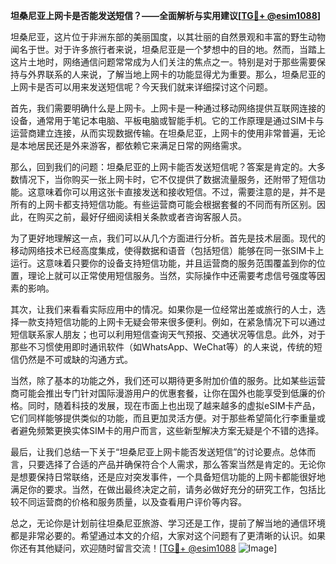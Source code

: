 **坦桑尼亚上网卡是否能发送短信？——全面解析与实用建议[[TG💪+ @esim1088](https://t.me/s/esim1088)]**

坦桑尼亚，这片位于非洲东部的美丽国度，以其壮丽的自然景观和丰富的野生动物闻名于世。对于许多旅行者来说，坦桑尼亚是一个梦想中的目的地。然而，当踏上这片土地时，网络通信问题常常成为人们关注的焦点之一。特别是对于那些需要保持与外界联系的人来说，了解当地上网卡的功能显得尤为重要。那么，坦桑尼亚的上网卡是否可以用来发送短信呢？今天我们就来详细探讨这个问题。

首先，我们需要明确什么是上网卡。上网卡是一种通过移动网络提供互联网连接的设备，通常用于笔记本电脑、平板电脑或智能手机。它的工作原理是通过SIM卡与运营商建立连接，从而实现数据传输。在坦桑尼亚，上网卡的使用非常普遍，无论是本地居民还是外来游客，都依赖它来满足日常的网络需求。

那么，回到我们的问题：坦桑尼亚的上网卡能否发送短信呢？答案是肯定的。大多数情况下，当你购买一张上网卡时，它不仅提供了数据流量服务，还附带了短信功能。这意味着你可以用这张卡直接发送和接收短信。不过，需要注意的是，并不是所有的上网卡都支持短信功能。有些运营商可能会根据套餐的不同而有所区别。因此，在购买之前，最好仔细阅读相关条款或者咨询客服人员。

为了更好地理解这一点，我们可以从几个方面进行分析。首先是技术层面。现代的移动网络技术已经高度集成，使得数据和语音（包括短信）能够在同一张SIM卡上运行。这意味着只要你的设备支持短信功能，并且运营商的服务范围覆盖到你的位置，理论上就可以正常使用短信服务。当然，实际操作中还需要考虑信号强度等因素的影响。

其次，让我们来看看实际应用中的情况。如果你是一位经常出差或旅行的人士，选择一款支持短信功能的上网卡无疑会带来很多便利。例如，在紧急情况下可以通过短信联系家人朋友；也可以利用短信查询天气预报、交通状况等信息。此外，对于那些不习惯使用即时通讯软件（如WhatsApp、WeChat等）的人来说，传统的短信仍然是不可或缺的沟通方式。

当然，除了基本的功能之外，我们还可以期待更多附加价值的服务。比如某些运营商可能会推出专门针对国际漫游用户的优惠套餐，让你在国外也能享受到低廉的价格。同时，随着科技的发展，现在市面上也出现了越来越多的虚拟eSIM卡产品，它们同样能够提供类似的功能，而且更加灵活方便。对于那些希望简化行李重量或者避免频繁更换实体SIM卡的用户而言，这些新型解决方案无疑是个不错的选择。

最后，让我们总结一下关于“坦桑尼亚上网卡能否发送短信”的讨论要点。总体而言，只要选择了合适的产品并确保符合个人需求，那么答案当然是肯定的。无论你是想要保持日常联络，还是应对突发事件，一个具备短信功能的上网卡都能很好地满足你的要求。当然，在做出最终决定之前，请务必做好充分的研究工作，包括比较不同运营商的价格和服务质量，以及查看用户评价等内容。

总之，无论你是计划前往坦桑尼亚旅游、学习还是工作，提前了解当地的通信环境都是非常必要的。希望通过本文的介绍，大家对这个问题有了更清晰的认识。如果你还有其他疑问，欢迎随时留言交流！[[TG💪+ @esim1088](https://t.me/s/esim1088) ![Image](https://i.postimg.cc/4NQfJmqS/Snipaste-2025-05-13-00-14-12.png)]